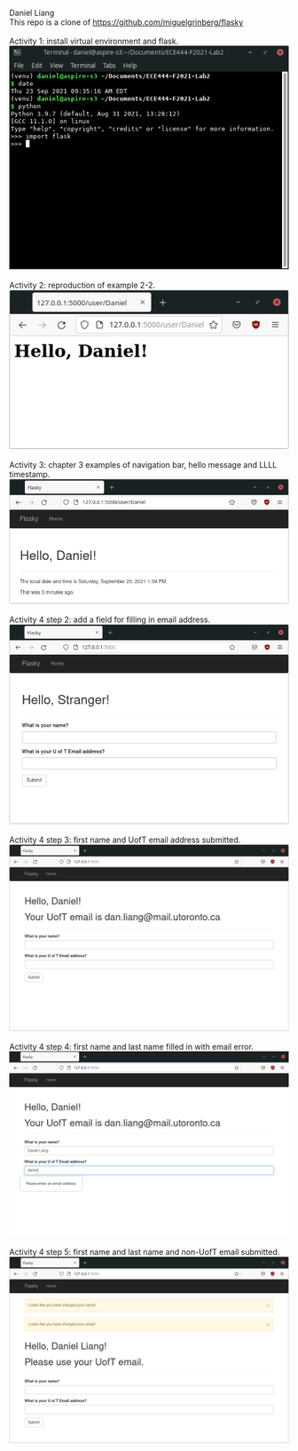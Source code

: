 Daniel Liang
<br/>
This repo is a clone of https://github.com/miguelgrinberg/flasky
<br/>
<br/>
Activity 1: install virtual environment and flask.
<br/>
![alt text](screenshots/Activity1.png?raw=true)
<br/>
<br/>
Activity 2: reproduction of example 2-2. 
<br/>
![alt text](screenshots/Activity2.png?raw=true)
<br/>
<br/>
Activity 3: chapter 3 examples of navigation bar, hello message and LLLL timestamp. 
<br/>
![alt text](screenshots/Activity3.png?raw=true)
<br/>
<br/>
Activity 4 step 2: add a field for filling in email address. 
<br/>
![alt text](screenshots/Activity4-2.png?raw=true)
<br/>
<br/>
Activity 4 step 3: first name and UofT email address submitted.
<br/>
![alt text](screenshots/Activity4-3.png?raw=true)
<br/>
<br/>
Activity 4 step 4: first name and last name filled in with email error. 
<br/>
![alt text](screenshots/Activity4-4.png?raw=true)
<br/>
<br/>
Activity 4 step 5: first name and last name and non-UofT email submitted. 
<br/>
![alt text](screenshots/Activity4-5.png?raw=true)
